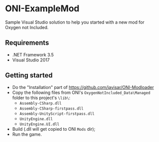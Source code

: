 # ONI-ExampleMod
Sample Visual Studio solution to help you started with a new mod for Oxygen not Included.

Requirements
------------
* .NET Framework 3.5
* Visual Studio 2017

Getting started
---------------
* Do the "Installation" part of https://github.com/javisar/ONI-Modloader
* Copy the following files from ONI's `OxygenNotIncluded_Data\Managed` folder to this project's `\lib\`:
   * `Assembly-CSharp.dll`
   * `Assembly-CSharp-firstpass.dll`
   * `Assembly-UnityScript-firstpass.dll`
   * `UnityEngine.dll`
   * `UnityEngine.UI.dll`
* Build (.dll will get copied to ONI `Mods` dir);
* Run the game.
